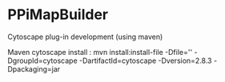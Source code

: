 PPiMapBuilder
=============

Cytoscape plug-in development (using maven)

Maven cytoscape install :
mvn install:install-file -Dfile='<path to cytoscape.jar>' -DgroupId=cytoscape -DartifactId=cytoscape -Dversion=2.8.3 -Dpackaging=jar
